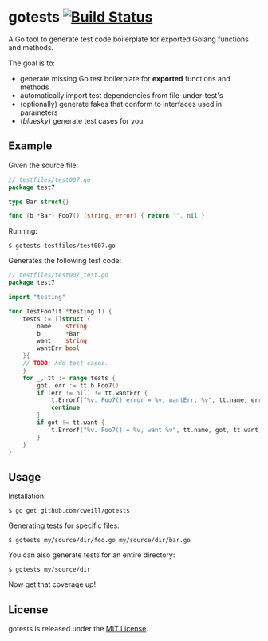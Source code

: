 # gotests [![Build Status](https://travis-ci.org/cweill/gotests.svg?branch=master)](https://travis-ci.org/cweill/gotests)
A Go tool to generate test code boilerplate for exported Golang functions and methods.

The goal is to:
* generate missing Go test boilerplate for __exported__ functions and methods
* automatically import test dependencies from file-under-test's
* (optionally) generate fakes that conform to interfaces used in parameters
* (_bluesky_) generate test cases for you

## Example
Given the source file:
```Go
// testfiles/test007.go
package test7

type Bar struct{}

func (b *Bar) Foo7() (string, error) { return "", nil }
```
Running: 
```
$ gotests testfiles/test007.go
```
Generates the following test code:
```Go
// testfiles/test007_test.go
package test7

import "testing"

func TestFoo7(t *testing.T) {
	tests := []struct {
		name    string
		b       *Bar
		want    string
		wantErr bool
	}{
	// TODO: Add test cases.
	}
	for _, tt := range tests {
		got, err := tt.b.Foo7()
		if (err != nil) != tt.wantErr {
			t.Errorf("%v. Foo7() error = %v, wantErr: %v", tt.name, err, tt.wantErr)
			continue
		}
		if got != tt.want {
			t.Errorf("%v. Foo7() = %v, want %v", tt.name, got, tt.want)
		}
	}
}
```
## Usage
Installation:
```
$ go get github.com/cweill/gotests
```
Generating tests for specific files:
```
$ gotests my/source/dir/foo.go my/source/dir/bar.go
```
You can also generate tests for an entire directory:
```
$ gotests my/source/dir
```
Now get that coverage up! 

## License

gotests is released under the [MIT License](http://www.opensource.org/licenses/MIT).

